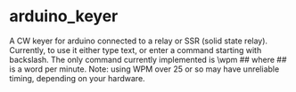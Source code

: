 arduino_keyer
=============

A CW keyer for arduino connected to a relay or SSR (solid state relay). Currently, to use it either type text, or enter a command starting with backslash. The only command currently implemented is \wpm ## where ## is a word per minute. Note: using WPM over 25 or so may have unreliable timing, depending on your hardware.
